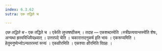 ```yaml
---
index: 6.3.62
sutra: एक तद्धिते च

---
```

_एक तद्धिते च_ - एक तद्धिते च । एकेति लुप्तषष्ठीकम् । तदाह — एकशब्दस्येति ।स्त्रीप्रत्ययान्तस्ये॑ति शेषः, अन्यथा ह्रस्वविधिवैयथ्र्यात् । उत्तरपदे चेति । चकारात्तदनुकर्ष इति भावः । एकरूप्यमिति ।हेतुमनुष्येभ्योऽन्यतरस्यां रूप्यः॑ । एकक्षीरमिति । एकश्याः क्षीरमिति विग्रहः ।